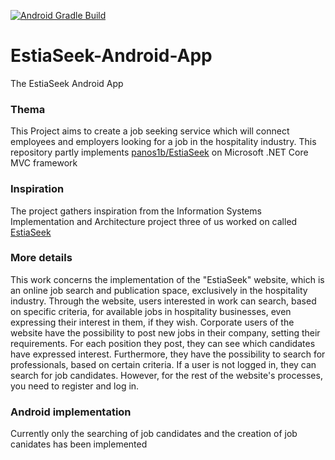 [![Android Gradle Build](https://github.com/panos1b/EstiaSeek-Android-App/actions/workflows/android.yml/badge.svg)](https://github.com/panos1b/EstiaSeek-Android-App/blob/main/.github/workflows/android.yml/badge.svg)
# EstiaSeek-Android-App
The EstiaSeek Android App
### Thema
 This  Project aims to create a job seeking service which will connect employees and employers looking for a job in the hospitality industry. This repository partly implements [panos1b/EstiaSeek](https://github.com/panos1b/ISIA) on Microsoft .NET Core MVC framework
### Inspiration
 The project gathers inspiration from the Information Systems Implementation and Architecture project three of us worked on called [EstiaSeek](https://github.com/panos1b/EstiaSeek)
### More details
This work concerns the implementation of the "EstiaSeek" website, which is an online job search and publication space, exclusively in the hospitality industry.
Through the website, users interested in work can search, based on specific criteria, for available jobs in hospitality businesses, even expressing their interest in them, if they wish.
Corporate users of the website have the possibility to post new jobs in their company, setting their requirements. For each position they post, they can see which candidates have expressed interest. Furthermore, they have the possibility to search for professionals, based on certain criteria.
If a user is not logged in, they can search for job candidates. However, for the rest of the website's processes, you need to register and log in.
### Android implementation
Currently only the searching of job candidates and the creation of job canidates has been implemented
